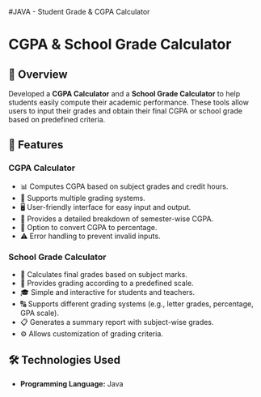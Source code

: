 #JAVA - Student Grade & CGPA Calculator 

# CGPA & School Grade Calculator

## 📌 Overview
Developed a **CGPA Calculator** and a **School Grade Calculator** to help students easily compute their academic performance. These tools allow users to input their grades and obtain their final CGPA or school grade based on predefined criteria.

## 🎯 Features
### CGPA Calculator
- 📊 Computes CGPA based on subject grades and credit hours.
- 🔄 Supports multiple grading systems.
- 🖥️ User-friendly interface for easy input and output.
- 📑 Provides a detailed breakdown of semester-wise CGPA.
- 🔢 Option to convert CGPA to percentage.
- ⚠️ Error handling to prevent invalid inputs.

### School Grade Calculator
- 🏫 Calculates final grades based on subject marks.
- 📏 Provides grading according to a predefined scale.
- 🎓 Simple and interactive for students and teachers.
- 🔠 Supports different grading systems (e.g., letter grades, percentage, GPA scale).
- 📋 Generates a summary report with subject-wise grades.
- ⚙️ Allows customization of grading criteria.

## 🛠️ Technologies Used
- **Programming Language:** Java
